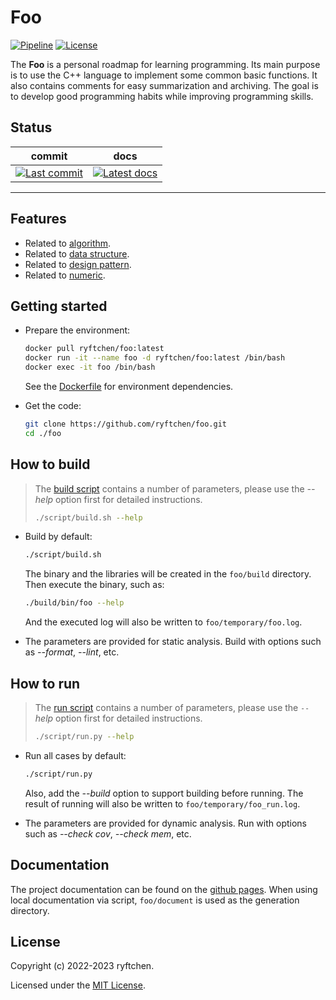 # Foo

[![Pipeline](https://img.shields.io/github/actions/workflow/status/ryftchen/foo/pipeline.yml?branch=master&label=pipeline&logo=github&logoColor=white)](https://github.com/ryftchen/foo/actions/workflows/pipeline.yml)
[![License](https://img.shields.io/github/license/ryftchen/foo?label=license&logo=github&logoColor=white)](https://github.com/ryftchen/foo/blob/master/LICENSE)

The **Foo** is a personal roadmap for learning programming. Its main purpose is to use the C++ language to implement some common basic functions. It also contains comments for easy summarization and archiving. The goal is to develop good programming habits while improving programming skills.

## Status

|commit|docs|
|-|-|
|[![Last commit](https://img.shields.io/github/last-commit/ryftchen/foo/master?label=last%20commit&logo=git&logoColor=white)](https://github.com/ryftchen/foo/commits/master)|[![Latest docs](https://img.shields.io/github/last-commit/ryftchen/foo/gh-pages?label=latest%20docs&logo=git&logoColor=white)](https://ryftchen.github.io/foo/)|

---

## Features

- Related to [algorithm](https://github.com/ryftchen/foo/tree/master/algorithm).
- Related to [data structure](https://github.com/ryftchen/foo/tree/master/data_structure).
- Related to [design pattern](https://github.com/ryftchen/foo/tree/master/design_pattern).
- Related to [numeric](https://github.com/ryftchen/foo/tree/master/numeric).

## Getting started

- Prepare the environment:

    ```bash
    docker pull ryftchen/foo:latest
    docker run -it --name foo -d ryftchen/foo:latest /bin/bash
    docker exec -it foo /bin/bash
    ```

    See the [Dockerfile](https://github.com/ryftchen/foo/blob/master/docker/Dockerfile) for environment dependencies.
- Get the code:

    ```bash
    git clone https://github.com/ryftchen/foo.git
    cd ./foo
    ```

## How to build

> The [build script](https://github.com/ryftchen/foo/blob/master/script/build.sh) contains a number of parameters, please use the *-\-help* option first for detailed instructions.
>
> ```bash
> ./script/build.sh --help
> ```

- Build by default:

  ```bash
  ./script/build.sh
  ```

  The binary and the libraries will be created in the `foo/build` directory. Then execute the binary, such as:

  ```bash
  ./build/bin/foo --help
  ```

  And the executed log will also be written to `foo/temporary/foo.log`.
- The parameters are provided for static analysis. Build with options such as *-\-format*, *-\-lint*, etc.

## How to run

> The [run script](https://github.com/ryftchen/foo/blob/master/script/run.py) contains a number of parameters, please use the *`--`help* option first for detailed instructions.
>
> ```bash
> ./script/run.py --help
> ```

- Run all cases by default:

  ```bash
  ./script/run.py
  ```

  Also, add the *-\-build* option to support building before running. The result of running will also be written to `foo/temporary/foo_run.log`.

- The parameters are provided for dynamic analysis. Run with options such as *-\-check cov*, *-\-check mem*, etc.

## Documentation

The project documentation can be found on the [github pages](https://ryftchen.github.io/foo/). When using local documentation via script, `foo/document` is used as the generation directory.

## License

Copyright (c) 2022-2023 ryftchen.

Licensed under the [MIT License](https://github.com/ryftchen/foo/blob/master/LICENSE).
